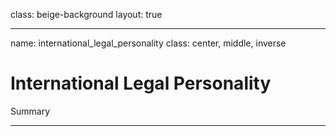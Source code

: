 class: beige-background
layout: true

---

name: international_legal_personality
class: center, middle, inverse

# International Legal Personality
Summary

---